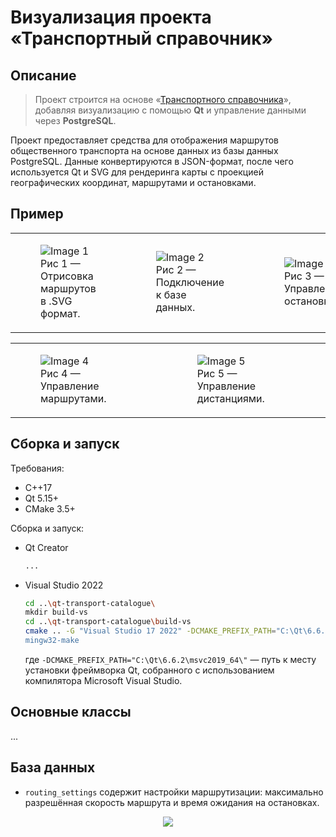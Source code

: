 # Визуализация проекта «Транспортный справочник»  
## Описание

> Проект строится на основе «[Транспортного справочника](https://github.com/burakshaevn/cpp-transport-catalogue "Основной проект транспортного справочника")», добавляя визуализацию с помощью **Qt** и управление данными через **PostgreSQL**.

Проект  предоставляет средства для отображения маршрутов общественного транспорта на основе данных из базы данных PostgreSQL. Данные конвертируются в JSON-формат, после чего используется Qt и SVG для рендеринга карты с проекцией географических координат, маршрутами и остановками.

## Пример
<table>
  <tr>
    <td>
      <figure>
        <img src="https://github.com/user-attachments/assets/d9709280-7fe4-4b19-ac2a-4bb2bc221116" alt="Image 1">
        <figcaption>Рис 1 — Отрисовка маршрутов в .SVG формат.</figcaption>
      </figure>
    </td>
    <td>
      <figure>
        <img src="https://github.com/user-attachments/assets/00987145-1964-4267-b629-210ffad3178d" alt="Image 2">
        <figcaption>Рис 2 — Подключение к базе данных.</figcaption>
      </figure>
    </td>
    <td>
      <figure>
        <img src="https://github.com/user-attachments/assets/b3dc0c76-08b0-4c0f-baae-1d566c2d5fd9" alt="Image 3">
        <figcaption>Рис 3 — Управление остановками.</figcaption>
      </figure>
    </td>
  </tr>
</table>

<table>
  <tr>
    <td>
    <figure>
      <img src="https://github.com/user-attachments/assets/6ced1353-d37d-4328-8002-ae607d199c7c" alt="Image 4"> 
      <figcaption>Рис 4 — Управление маршрутами.</figcaption>
    </figure>
  </td>
  <td>
    <figure>
      <img src="https://github.com/user-attachments/assets/f16a20ce-ebe3-4c49-aa57-3fb6b0c67be2" alt="Image 5">
      <figcaption>Рис 5 — Управление дистанциями.</figcaption>
    </figure>
    </td>
  </tr>
</table>   
 
## Сборка и запуск
Требования:
- C++17
- Qt 5.15+
- CMake 3.5+

Сборка и запуск:

* Qt Creator
  ```sh
  ...
  ```

* Visual Studio 2022
  ```sh
  cd ..\qt-transport-catalogue\
  mkdir build-vs
  cd ..\qt-transport-catalogue\build-vs
  cmake .. -G "Visual Studio 17 2022" -DCMAKE_PREFIX_PATH="C:\Qt\6.6.2\msvc2019_64\"
  mingw32-make
  ```
  где `-DCMAKE_PREFIX_PATH="C:\Qt\6.6.2\msvc2019_64\"` — путь к месту установки фреймворка Qt, собранного с использованием компилятора Microsoft Visual Studio.

## Основные классы
...

## База данных
* `routing_settings` содержит настройки маршрутизации: максимально разрешённая скорость маршрута и время ожидания на остановках.
  
<center>
    <img src="https://github.com/user-attachments/assets/ab7bf03a-d735-459d-b5a1-687a030b3099">
</center>
  
